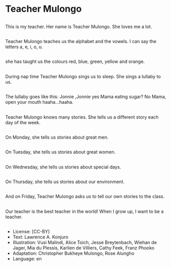 # Teacher Mulongo

##
This is my teacher.
Her name is Teacher Mulongo.
She loves me a lot.

##
Teacher Mulongo teaches us the
alphabet and the vowels.
I can say the letters a, e, i, o, u.

##
she has taught us the colours
red, blue, green, yellow and
orange.

##
During nap time Teacher
Mulongo sings us to sleep.
She sings a lullaby to us.

##
The lullaby goes like this:
Jonnie ,Jonnie
yes Mama
eating sugar?
No Mama,
open your mouth
haaha...haaha.

##
Teacher Mulongo knows many stories.
She tells us a different story each day of the week.

##
On Monday, she tells us stories
about great men.

##
On Tuesday, she tells us stories
about great women.

##
On Wednesday, she tells us
stories about special days.

##
On Thursday, she tells us
stories about our environment.

##
And on Friday, Teacher Mulongo
asks us to tell our own stories to
the class.

##
Our teacher is the best teacher
in the world!
When I grow up, I want to be a
teacher.

##
* License: [CC-BY]
* Text: Lawrence A. Konjuro
* Illustration: Vusi Malindi, Alice Toich, Jesse Breytenbach, Wiehan de Jager, Mia du Plessis, Karlien de Villiers, Cathy Feek, Franz Phooko
* Adaptation: Christopher Bukheye Mulongo, Rose Alungho
* Language: en
